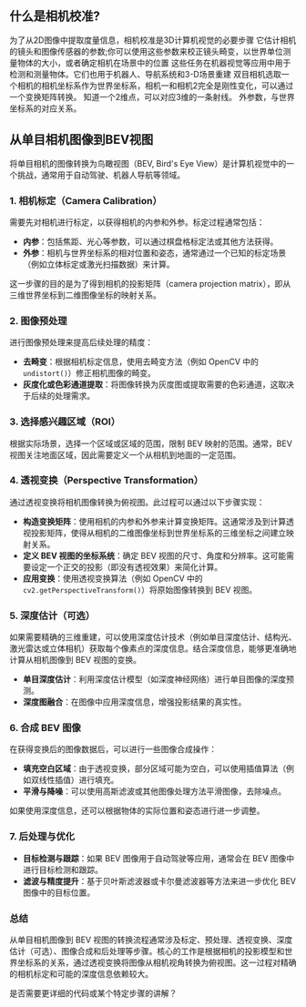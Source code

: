 ## 什么是相机校准?

为了从2D图像中提取度量信息，相机校准是3D计算机视觉的必要步骤
它估计相机的镜头和图像传感器的参数;你可以使用这些参数来校正镜头畸变，以世界单位测量物体的大小，或者确定相机在场景中的位置
这些任务在机器视觉等应用中用于检测和测量物体。它们也用于机器人、导航系统和3-D场景重建
双目相机选取一个相机的相机坐标系作为世界坐标系，相机一和相机2完全是刚性变化，可以通过一个变换矩阵转换。
知道一个2维点，可以对应3维的一条射线。
外参数，与世界坐标系的对应关系。


## 从单目相机图像到BEV视图
将单目相机的图像转换为鸟瞰视图（BEV, Bird's Eye View）是计算机视觉中的一个挑战，通常用于自动驾驶、机器人导航等领域。

### 1. **相机标定（Camera Calibration）**
   需要先对相机进行标定，以获得相机的内参和外参。标定过程通常包括：
   - **内参**：包括焦距、光心等参数，可以通过棋盘格标定法或其他方法获得。
   - **外参**：相机与世界坐标系的相对位置和姿态，通常通过一个已知的标定场景（例如立体标定或激光扫描数据）来计算。

   这一步骤的目的是为了得到相机的投影矩阵（camera projection matrix），即从三维世界坐标到二维图像坐标的映射关系。

### 2. **图像预处理**
   进行图像预处理来提高后续处理的精度：
   - **去畸变**：根据相机标定信息，使用去畸变方法（例如 OpenCV 中的 `undistort()`）修正相机图像的畸变。
   - **灰度化或色彩通道提取**：将图像转换为灰度图或提取需要的色彩通道，这取决于后续的处理需求。

### 3. **选择感兴趣区域（ROI）**
   根据实际场景，选择一个区域或区域的范围，限制 BEV 映射的范围。通常，BEV 视图关注地面区域，因此需要定义一个从相机到地面的一定范围。
   

### 4. **透视变换（Perspective Transformation）**
   通过透视变换将相机图像转换为俯视图。此过程可以通过以下步骤实现：
   - **构造变换矩阵**：使用相机的内参和外参来计算变换矩阵。这通常涉及到计算透视投影矩阵，使得从相机的二维图像坐标到世界坐标系的三维坐标之间建立映射关系。
   - **定义 BEV 视图的坐标系统**：确定 BEV 视图的尺寸、角度和分辨率。这可能需要设定一个正交的投影（即没有透视效果）来简化计算。
   - **应用变换**：使用透视变换算法（例如 OpenCV 中的 `cv2.getPerspectiveTransform()`）将原始图像转换到 BEV 视图。

### 5. **深度估计（可选）**
   如果需要精确的三维重建，可以使用深度估计技术（例如单目深度估计、结构光、激光雷达或立体相机）获取每个像素点的深度信息。结合深度信息，能够更准确地计算从相机图像到 BEV 视图的变换。

   - **单目深度估计**：利用深度估计模型（如深度神经网络）进行单目图像的深度预测。
   - **深度图融合**：在图像中应用深度信息，增强投影结果的真实性。

### 6. **合成 BEV 图像**
   在获得变换后的图像数据后，可以进行一些图像合成操作：
   - **填充空白区域**：由于透视变换，部分区域可能为空白，可以使用插值算法（例如双线性插值）进行填充。
   - **平滑与降噪**：可以使用高斯滤波或其他图像处理方法平滑图像，去除噪点。
   
   如果使用深度信息，还可以根据物体的实际位置和姿态进行进一步调整。

### 7. **后处理与优化**
   - **目标检测与跟踪**：如果 BEV 图像用于自动驾驶等应用，通常会在 BEV 图像中进行目标检测和跟踪。
   - **滤波与精度提升**：基于贝叶斯滤波器或卡尔曼滤波器等方法来进一步优化 BEV 图像中的目标位置。

### 总结
从单目相机图像到 BEV 视图的转换流程通常涉及标定、预处理、透视变换、深度估计（可选）、图像合成和后处理等步骤。核心的工作是根据相机的投影模型和世界坐标系的关系，通过透视变换将图像从相机视角转换为俯视图。这一过程对精确的相机标定和可能的深度信息依赖较大。

是否需要更详细的代码或某个特定步骤的讲解？


